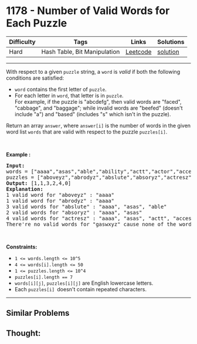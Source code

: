 # 1178 - Number of Valid Words for Each Puzzle

Difficulty  | Tags | Links | Solutions
----------- | ---- | ----- | -----
Hard | Hash Table, Bit Manipulation | [Leetcode](https://leetcode.com/problems/number-of-valid-words-for-each-puzzle) | [solution](https://leetcode.com/problems/number-of-valid-words-for-each-puzzle/solution/)


-----------

With respect to a given <code>puzzle</code> string, a <code>word</code> is <em>valid</em>&nbsp;if both the following conditions are satisfied:
<ul>
	<li><code>word</code> contains the first letter of <code>puzzle</code>.</li>
	<li>For each letter in <code>word</code>, that letter is in <code>puzzle</code>.<br />
	For example, if the puzzle is &quot;abcdefg&quot;, then valid words are &quot;faced&quot;, &quot;cabbage&quot;, and &quot;baggage&quot;; while invalid words are &quot;beefed&quot; (doesn&#39;t include &quot;a&quot;) and &quot;based&quot; (includes &quot;s&quot; which isn&#39;t in the puzzle).</li>
</ul>
Return an array <code>answer</code>, where <code>answer[i]</code> is the number of words in the given word list&nbsp;<code>words</code> that are valid with respect to the puzzle <code>puzzles[i]</code>.
<p>&nbsp;</p>
<p><strong>Example :</strong></p>

<pre>
<strong>Input:</strong> 
words = [&quot;aaaa&quot;,&quot;asas&quot;,&quot;able&quot;,&quot;ability&quot;,&quot;actt&quot;,&quot;actor&quot;,&quot;access&quot;], 
puzzles = [&quot;aboveyz&quot;,&quot;abrodyz&quot;,&quot;abslute&quot;,&quot;absoryz&quot;,&quot;actresz&quot;,&quot;gaswxyz&quot;]
<strong>Output:</strong> [1,1,3,2,4,0]
<strong>Explanation:</strong>
1 valid word&nbsp;for &quot;aboveyz&quot; : &quot;aaaa&quot; 
1 valid word&nbsp;for &quot;abrodyz&quot; : &quot;aaaa&quot;
3 valid words for &quot;abslute&quot; : &quot;aaaa&quot;, &quot;asas&quot;, &quot;able&quot;
2 valid words for&nbsp;&quot;absoryz&quot; : &quot;aaaa&quot;, &quot;asas&quot;
4 valid words for&nbsp;&quot;actresz&quot; : &quot;aaaa&quot;, &quot;asas&quot;, &quot;actt&quot;, &quot;access&quot;
There&#39;re&nbsp;no valid words for&nbsp;&quot;gaswxyz&quot; cause none of the words in the list contains letter &#39;g&#39;.
</pre>

<p>&nbsp;</p>
<p><strong>Constraints:</strong></p>

<ul>
	<li><code>1 &lt;= words.length &lt;= 10^5</code></li>
	<li><code>4 &lt;= words[i].length &lt;= 50</code></li>
	<li><code>1 &lt;= puzzles.length &lt;= 10^4</code></li>
	<li><code>puzzles[i].length == 7</code></li>
	<li><code>words[i][j]</code>, <code>puzzles[i][j]</code> are English lowercase letters.</li>
	<li>Each <code>puzzles[i] </code>doesn&#39;t contain repeated characters.</li>
</ul>


-----------


## Similar Problems




## Thought:
